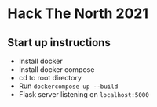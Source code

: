 # Hack The North 2021

## Start up instructions

- Install docker
- Install docker compose
- cd to root directory
- Run `dockercompose up --build`
- Flask server listening on `localhost:5000`
